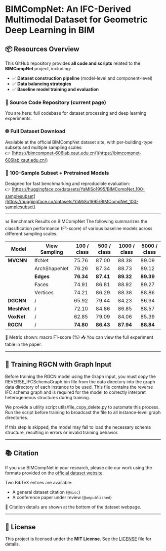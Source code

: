 # BIMCompNet: An IFC-Derived Multimodal Dataset for Geometric Deep Learning in BIM

## 📦 Resources Overview

This GitHub repository provides **all code and scripts** related to the **BIMCompNet** project, including:

- ✅ **Dataset construction pipeline** (model-level and component-level)
- ✅ **Data balancing strategies**
- ✅ **Baseline model training and evaluation**

### 📁 Source Code Repository (current page)  
You are here: full codebase for dataset processing and deep learning experiments.

### 🌐 Full Dataset Download  
Available at the official BIMCompNet dataset site, with per-building-type subsets and multiple sampling scales:  
👉 [https://bimcompnet-606lab.xaut.edu.cn/](https://bimcompnet-606lab.xaut.edu.cn/)

### 🤖 100-Sample Subset + Pretrained Models  
Designed for fast benchmarking and reproducible evaluation:  
👉 [https://huggingface.co/datasets/YaMiSo1995/BIMCompNet_100-samplesubset](https://huggingface.co/datasets/YaMiSo1995/BIMCompNet_100-samplesubset)

---

📊 Benchmark Results on BIMCompNet
The following summarizes the classification performance (F1-score) of various baseline models across different sampling scales. 

| Model       | View Sampling    | 100 / class | 500 / class | 1000 / class | 5000 / class |
|-------------|------------------|-------------|-------------|--------------|--------------|
| **MVCNN**   | IfcNet           | 75.76       | 87.00       | 88.38        | 89.09        |
|             | ArchShapeNet     | 76.26       | 87.34       | 88.73        | 89.12        |
|             | **Edges**        | **76.34**   | **87.41**   | **89.32**    | **89.39**    |
|             | Faces            | 74.91       | 86.81       | 88.92        | 89.27        |
|             | Vertices         | 74.21       | 86.29       | 88.38        | 88.86        |
| **DGCNN**   | /                | 65.92       | 79.44       | 84.23        | 86.94        |
| **MeshNet** | /                | 72.10       | 84.86       | 86.85        | 88.57        |
| **VoxNet**  | /                | 62.85       | 79.09       | 84.06        | 85.39        |
| **RGCN**    | /                | **74.80**   | **86.43**   | **87.94**    | **88.84**    |

📝 Metric shown: macro F1-score (%)
📥 You can view the full experiment table in the paper.

---

## 🔗 Training RGCN with Graph Input

Before training the RGCN model using the Graph input, you must copy the REVERSE_IFCSchemaGraph.bin file from the data directory into the graph data directory of each instance to be used. This file contains the reverse IFC schema graph and is required for the model to correctly interpret heterogeneous structures during training.

We provide a utility script utils/file_copy_delete.py to automate this process. Run the script before training to broadcast the file to all instance-level graph directories.

If this step is skipped, the model may fail to load the necessary schema structure, resulting in errors or invalid training behavior.

---

## 📚 Citation

If you use BIMCompNet in your research, please cite our work using the formats provided on the [official dataset website](https://bimcompnet-606lab.xaut.edu.cn/#citation).

Two BibTeX entries are available:
- A general dataset citation (`@misc`)
- A conference paper under review (`@unpublished`)

📌 Citation details are shown at the bottom of the dataset webpage.

---

## 📝 License

This project is licensed under the **MIT License**. See the [LICENSE](./LICENSE) file for details.
